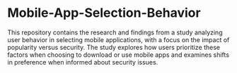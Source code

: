 # Mobile-App-Selection-Behavior
This repository contains the research and findings from a study analyzing user behavior in selecting mobile applications, with a focus on the impact of popularity versus security. The study explores how users prioritize these factors when choosing to download or use mobile apps and examines shifts in preference when informed about security issues.
